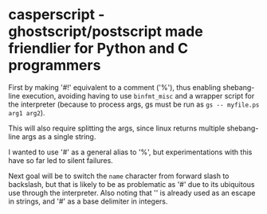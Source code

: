 # casperscript - ghostscript/postscript made friendlier for Python and C programmers

First by making '#!' equivalent to a comment ('%'), thus enabling
shebang-line execution, avoiding having to use `binfmt_misc` and a wrapper
script for the interpreter (because to process args, gs must be run as
`gs -- myfile.ps arg1 arg2`).

This will also require splitting the args, since linux returns multiple
shebang-line args as a single string.

I wanted to use '#' as a general alias to '%', but experimentations with this
have so far led to silent failures.

Next goal will be to switch the `name` character from forward slash to
backslash, but that is likely to be as problematic as '#' due to its
ubiquitous use through the interpreter. Also noting that '\' is already used as
an escape in strings, and '#' as a base delimiter in integers.
